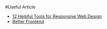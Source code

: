 #Useful Article

* [12 Helpful Tools for Responsive Web Design](http://webdesignledger.com/tools/12-helpful-tools-for-responsive-web-design)
* [Better Frontend](http://betterfrontend.com/)

